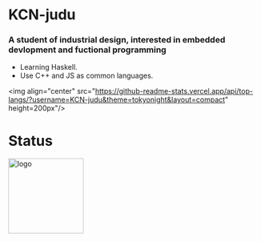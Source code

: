 # KCN-judu
### A student of industrial design, interested in embedded devlopment and fuctional programming
- Learning Haskell.
- Use C++ and JS as common languages.

<img align="center" src="https://github-readme-stats.vercel.app/api/top-langs/?username=KCN-judu&theme=tokyonight&layout=compact" height=200px"/>







# Status
<img src="https://github-readme-stats.vercel.app/api?username=KCN-judu&show_icons=true&theme=gruvbox&count_private=true" height="150px" alt="logo">
